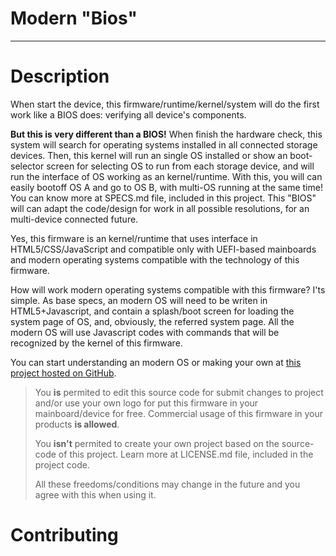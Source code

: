 # Modern "Bios"


----------
# Description #

When start the device, this firmware/runtime/kernel/system will do the first work like a BIOS does: verifying all device's components.

**But this is very different than a BIOS!** When finish the hardware check, this system will search for operating systems installed in all connected storage devices. Then, this kernel will run an single OS installed or show an boot-selector screen for selecting OS to run from each storage device, and will run the interface of OS working as an kernel/runtime. With this, you will can easily bootoff OS A and go to OS B, with multi-OS running at the same time! You can know more at SPECS.md file, included in this project. This "BIOS" will can adapt the code/design for work in all possible resolutions, for an multi-device connected future.

Yes, this firmware is an kernel/runtime that uses interface in HTML5/CSS/JavaScript and compatible only with UEFI-based mainboards and modern operating systems compatible with the technology of this firmware.

How will work modern operating systems compatible with this firmware? I'ts simple. As base specs, an modern OS will need to be writen in HTML5+Javascript, and contain a splash/boot screen for loading the system page of OS, and, obviously, the referred system page. All the modern OS will use Javascript codes with commands that will be recognized by the kernel of this firmware.

You can start understanding an modern OS or making your own at [this project hosted on GitHub](https://github.com/DaniellMesquita/Modern-OS).

> You **is** permited to edit this source code for submit changes to project and/or use your own logo for put this firmware in your mainboard/device for free. Commercial usage of this firmware in your products **is allowed**.
> 
> You **isn't** permited to create your own project based on the source-code of this project. Learn more at LICENSE.md file, included in the project code.
> 
> All these freedoms/conditions may change in the future and you agree with this when using it.

# Contributing #